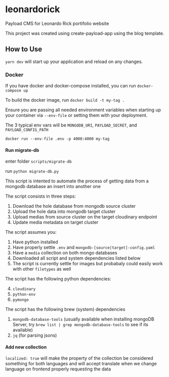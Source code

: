 # leonardorick

Payload CMS for Leonardo Rick portifolio website

This project was created using create-payload-app using the blog template.

## How to Use

`yarn dev` will start up your application and reload on any changes.

### Docker

If you have docker and docker-compose installed, you can run `docker-compose up`

To build the docker image, run `docker build -t my-tag .`

Ensure you are passing all needed environment variables when starting up your container via `--env-file` or setting them with your deployment.

The 3 typical env vars will be `MONGODB_URI`, `PAYLOAD_SECRET`, and `PAYLOAD_CONFIG_PATH`

`docker run --env-file .env -p 4000:4000 my-tag`

#### Run migrate-db

enter folder `scripts/migrate-db`

run `python migrate-db.py`

This script is intented to automate the process of getting data from a mongodb database an insert into another one

The script consists in three steps:

1. Download the hole database from mongodb source cluster
2. Upload the hole data into mongodb target cluster
3. Upload medias from source cluster on the target cloudinary endpoint
4. Update media metadata on target cluster

The script assumes you:

1. Have python installed
2. Have properly settle `.env` and `mongodb-[source|target]-config.yaml`
3. Have a `media` collection on both mongo databases
4. Downloaded all script and system dependencies listed below
5. The script is currently settle for images but probabaly could easily work with other `filetypes` as well

The script has the following python dependencies:

4. `cloudinary`
5. `python-env`
6. `pymongo`

The script has the following brew (system) dependencies

1. `mongodb-database-tools` (usually available when installing mongoDB Server, try `brew list | grep mongodb-database-tools` to see if its available)
2. `jq` (for parsing jsons)

#### Add new collection

`localized: true` will make the property of the collection be considered something for both languages and will accept translate when we change language on frontend properly requesting the data
